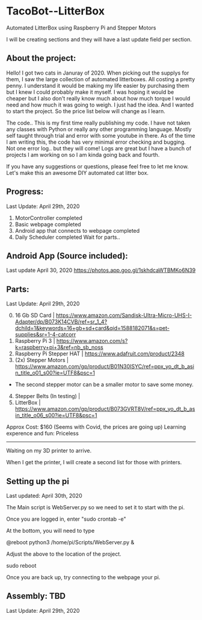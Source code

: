 # TacoBot--LitterBox
Automated LitterBox using Raspberry Pi and Stepper Motors

I will be creating sections and they will have a last update field per section. 

About the project:
---
Hello!
I got two cats in Januray of 2020. When picking out the supplys for them, I saw the large collection of automated litterboxes. All costing a pretty penny. I understand it would be making my life easier by purchasing them but I knew I could probably make it myself. I was hoping it would be cheaper but I also don't really know much about how much torque I would need and how much it was going to weigh. I just had the idea. And I wanted to start the project. So the price list below will change as I learn. 

The code.. This is my first time really publishing my code. I have not taken any classes with Python or really any other programming language. Mostly self taught through trial and error with some youtube in there. As of the time I am writing this, the code has very minimal error checking and bugging. Not one error log.. but they will come! Logs are great but I have a bunch of projects I am working on so I am kinda going back and fourth.

If you have any suggestions or questions, please feel free to let me know. Let's make this an awesome DIY automated cat litter box. 

Progress:
---
Last Update: April 29th, 2020

1. MotorController completed
2. Basic webpage completed
3. Android app that connects to webpage completed
4. Daily Scheduler completed
Wait for parts..

Android App (Source included):
---
Last update April 30, 2020
https://photos.app.goo.gl/1skhdcaWTBMKo6N39


Parts:
---
Last Update: April 29th, 2020

0. 16 Gb SD Card | https://www.amazon.com/Sandisk-Ultra-Micro-UHS-I-Adapter/dp/B073K14CVB/ref=sr_1_4?dchild=1&keywords=16+gb+sd+card&qid=1588182071&s=pet-supplies&sr=1-4-catcorr
1. Raspberry Pi 3 | https://www.amazon.com/s?k=raspberry+pi+3&ref=nb_sb_noss
2. Raspberry Pi Stepper HAT | https://www.adafruit.com/product/2348
3. (2x) Stepper Motors | https://www.amazon.com/gp/product/B01N30ISYC/ref=ppx_yo_dt_b_asin_title_o01_s00?ie=UTF8&psc=1
* The second stepper motor can be a smaller motor to save some money.
4. Stepper Belts (In testing) | 
5. LitterBox | https://www.amazon.com/gp/product/B073GVRT8V/ref=ppx_yo_dt_b_asin_title_o06_s00?ie=UTF8&psc=1

Approx Cost: $160 (Seems with Covid, the prices are going up)
Learning experence and fun: Priceless

---
Waiting on my 3D printer to arrive.

When I get the printer, I will create a second list for those with printers.  

Setting up the pi
---
Last updated: April 30th, 2020

The Main script is WebServer.py so we need to set it to start with the pi.

Once you are logged in, enter "sudo crontab -e"

At the bottom, you will need to type

@reboot python3 /home/pi/Scripts/WebServer.py &

Adjust the above to the location of the project.

sudo reboot

Once you are back up, try connecting to the webpage your pi.

Assembly: TBD
---
Last Update: April 29th, 2020
